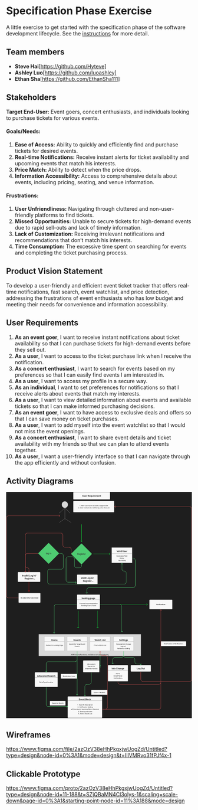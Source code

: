 # Specification Phase Exercise

A little exercise to get started with the specification phase of the software development lifecycle. See the [instructions](instructions.md) for more detail.

## Team members

- **Steve Hai**[https://github.com/Hyteve]
- **Ashley Luo**[https://github.com/luoashley]
- **Ethan Sha**[https://github.com/EthanSha111]

## Stakeholders

**Target End-User:** Event goers, concert enthusiasts, and individuals looking to purchase tickets for various events.

#### **Goals/Needs:**

1. **Ease of Access:** Ability to quickly and efficiently find and purchase tickets for desired events.
2. **Real-time Notifications:** Receive instant alerts for ticket availability and upcoming events that match his interests.
3. **Price Match:** Ability to detect when the price drops.
4. **Information Accessibility:** Access to comprehensive details about events, including pricing, seating, and venue information.

#### **Frustrations:**

1. **User Unfriendliness:** Navigating through cluttered and non-user-friendly platforms to find tickets.
2. **Missed Opportunities:** Unable to secure tickets for high-demand events due to rapid sell-outs and lack of timely information.
3. **Lack of Customization:** Receiving irrelevant notifications and recommendations that don’t match his interests.
4. **Time Consumption:** The excessive time spent on searching for events and completing the ticket purchasing process.

## Product Vision Statement

To develop a user-friendly and efficient event ticket tracker that offers real-time notifications, fast search, event watchlist, and price detection, addressing the frustrations of event enthusiasts who has low budget and meeting their needs for convenience and information accessibility.

## User Requirements

1. **As an event goer**, I want to receive instant notifications about ticket availability so that I can purchase tickets for high-demand events before they sell out.
2. **As a user**, I want to access to the ticket purchase link when I receive the notification.
3. **As a concert enthusiast**, I want to search for events based on my preferences so that I can easily find events I am interested in.
4. **As a user**, I want to access my profile in a secure way.
5. **As an individual**, I want to set preferences for notifications so that I receive alerts about events that match my interests.
6. **As a user**, I want to view detailed information about events and available tickets so that I can make informed purchasing decisions.
7. **As an event goer**, I want to have access to exclusive deals and offers so that I can save money on ticket purchases.
8. **As a user**, I want to add myself into the event watchlist so that I would not miss the event openings.
9. **As a concert enthusiast**, I want to share event details and ticket availability with my friends so that we can plan to attend events together.
10. **As a user**, I want a user-friendly interface so that I can navigate through the app efficiently and without confusion.

## Activity Diagrams
![UML Activity Diagram](<UML Activity Diagram.png>)

## Wireframes
https://www.figma.com/file/2azOzV38eHhPkgxjwUogZd/Untitled?type=design&node-id=0%3A1&mode=design&t=IIlVMRvo31fPJf4x-1

## Clickable Prototype

https://www.figma.com/proto/2azOzV38eHhPkgxjwUogZd/Untitled?type=design&node-id=11-188&t=SZjQBaMN4Cl3olys-1&scaling=scale-down&page-id=0%3A1&starting-point-node-id=11%3A188&mode=design

